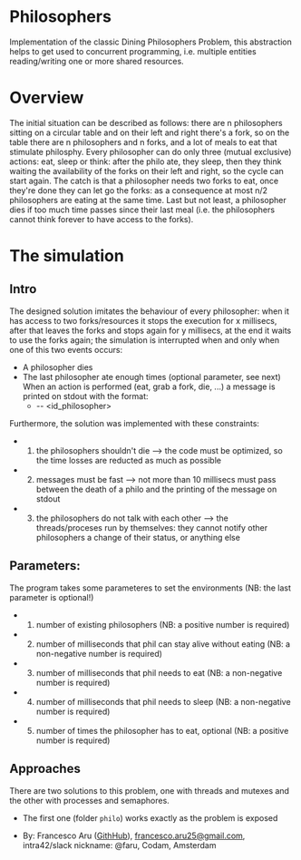 # Philosophers
Implementation of the classic Dining Philosophers Problem, this abstraction helps to get used to concurrent programming, i.e. multiple entities reading/writing one or more shared resources.


# Overview
The initial situation can be described as follows: there are n philosophers sitting on a circular table and on their left and right there's a fork, so on the table there are n philosophers and n forks, and a lot of meals to eat that stimulate philosphy. 
Every philosopher can do only three (mutual exclusive) actions: eat, sleep or think: after the philo ate, they sleep, then they think waiting the availability of the forks on their left and right, so the cycle can start again. The catch is that a philosopher needs two forks to eat, once they're done they can let go the forks: as a consequence at most n/2 philosophers are eating at the same time. Last but not least, a philosopher dies if too much time passes since their last meal (i.e. the philosophers cannot think forever to have access to the forks).


# The simulation
## Intro
The designed solution imitates the behaviour of every philosopher: when it has access to two forks/resources it stops the execution for x millisecs, after that leaves the forks and stops again for y millisecs, at the end it waits to use the forks again; the simulation is interrupted when and only when one of this two events occurs:
- A philosopher dies
- The last philosopher ate enough times (optional parameter, see next)
When an action is performed (eat, grab a fork, die, ...) a message is printed on stdout with the format:
    - <timestamp> -- <id_philosopher> <action>
    
Furthermore, the solution was implemented with these constraints:
- 1. the philosophers shouldn't die                   --> the code must be optimized, so the time losses are reducted as much as possible
- 2. messages must be fast                            --> not more than 10 millisecs must pass between the death of a philo and the printing of the message on stdout
- 3. the philosophers do not talk with each other     --> the threads/proceses run by themselves: they cannot notify other philosophers a change of their status, or anything else

## Parameters:
The program takes some parameteres to set the environments (NB: the last parameter is optional!)
- 1. number of existing philosophers  (NB: a positive number is required)
- 2. number of milliseconds that phil can stay alive without eating   (NB: a non-negative number is required)
- 3. number of milliseconds that phil needs to eat    (NB: a non-negative number is required)
- 4. number of milliseconds that phil needs to sleep  (NB: a non-negative number is required)
- 5. number of times the philosopher has to eat, optional (NB: a positive number is required)

## Approaches
There are two solutions to this problem, one with threads and mutexes and the other with processes and semaphores.
- The first one (folder ```philo```) works exactly as the problem is exposed



- By: Francesco Aru ([GithHub](https://github.com/Orpheus-3145)), francesco.aru25@gmail.com, intra42/slack nickname: @faru, Codam, Amsterdam
